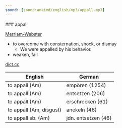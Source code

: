 ```yaml
---
sound: [sound:ankimd/english/mp3/appall.mp3]
---
```


\### appall

[Merriam-Webster](https://www.merriam-webster.com/dictionary/appall)

- to overcome with consternation, shock, or dismay
    - We were appalled by his behavior.
- weaken, fail

[dict.cc](https://www.dict.cc/appall)

| English        | German       |
| -------------- | ------------ |
| to appall (Am) | empören (1254) |
| to appall (Am) | entsetzen (206) |
| to appall (Am) | erschrecken (61) |
| to appall (Am, disgust) | anekeln (46) |
| to appall sb. (Am) | jdn. entsetzen (46) |

